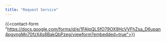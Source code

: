 ```yaml
---
title: "Request Service"
---
```


{{<contact-form "https://docs.google.com/forms/d/e/1FAIpQLSfO79OX9HcVVFhZsa_D6upan4pgyngMn70fzX4s8BakQbPzeg/viewform?embedded=true">}}